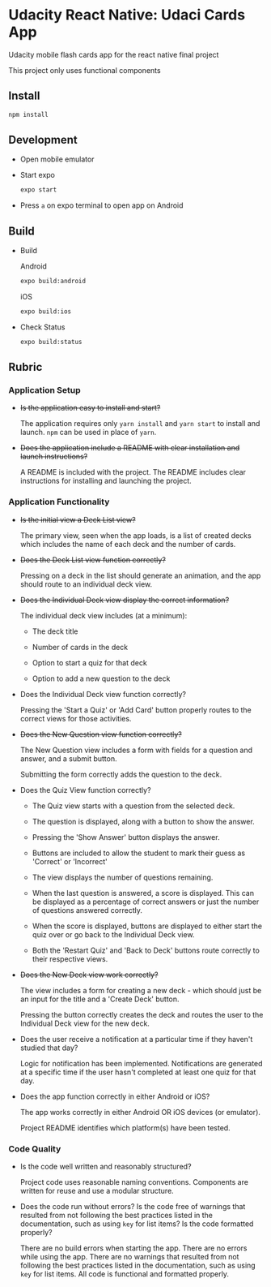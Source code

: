 # Udacity React Native: Udaci Cards App

Udacity mobile flash cards app for the react native final project

This project only uses functional components

## Install

```bash
npm install
```

## Development

- Open mobile emulator

- Start expo

  ```bash
  expo start
  ```

- Press `a` on expo terminal to open app on Android

## Build

- Build

  Android

  ```bash
  expo build:android
  ```

  iOS

  ```bash
  expo build:ios
  ```

- Check Status

  ```bash
  expo build:status
  ```

## Rubric

### Application Setup

- ~~Is the application easy to install and start?~~

  The application requires only `yarn install` and `yarn start` to install and launch. `npm` can be used in place of `yarn`.

- ~~Does the application include a README with clear installation and launch instructions?~~

  A README is included with the project. The README includes clear instructions for installing and launching the project.

### Application Functionality

- ~~Is the initial view a Deck List view?~~

  The primary view, seen when the app loads, is a list of created decks which includes the name of each deck and the number of cards.

- ~~Does the Deck List view function correctly?~~

  Pressing on a deck in the list should generate an animation, and the app should route to an individual deck view.

- ~~Does the Individual Deck view display the correct information?~~

  The individual deck view includes (at a minimum):

  - The deck title

  - Number of cards in the deck

  - Option to start a quiz for that deck

  - Option to add a new question to the deck

- Does the Individual Deck view function correctly?

  Pressing the 'Start a Quiz' or 'Add Card' button properly routes to the correct views for those activities.

- ~~Does the New Question view function correctly?~~

  The New Question view includes a form with fields for a question and answer, and a submit button.

  Submitting the form correctly adds the question to the deck.

- Does the Quiz View function correctly?

  - The Quiz view starts with a question from the selected deck.

  - The question is displayed, along with a button to show the answer.

  - Pressing the 'Show Answer' button displays the answer.

  - Buttons are included to allow the student to mark their guess as 'Correct' or 'Incorrect'

  - The view displays the number of questions remaining.

  - When the last question is answered, a score is displayed. This can be displayed as a percentage of correct answers or just the number of questions answered correctly.

  - When the score is displayed, buttons are displayed to either start the quiz over or go back to the Individual Deck view.

  - Both the 'Restart Quiz' and 'Back to Deck' buttons route correctly to their respective views.

- ~~Does the New Deck view work correctly?~~

  The view includes a form for creating a new deck - which should just be an input for the title and a 'Create Deck' button.

  Pressing the button correctly creates the deck and routes the user to the Individual Deck view for the new deck.

- Does the user receive a notification at a particular time if they haven't studied that day?

  Logic for notification has been implemented. Notifications are generated at a specific time if the user hasn't completed at least one quiz for that day.

- Does the app function correctly in either Android or iOS?

  The app works correctly in either Android OR iOS devices (or emulator).

  Project README identifies which platform(s) have been tested.

### Code Quality

- Is the code well written and reasonably structured?

  Project code uses reasonable naming conventions. Components are written for reuse and use a modular structure.

- Does the code run without errors? Is the code free of warnings that resulted from not following the best practices listed in the documentation, such as using `key` for list items? Is the code formatted properly?

  There are no build errors when starting the app. There are no errors while using the app. There are no warnings that resulted from not following the best practices listed in the documentation, such as using `key` for list items. All code is functional and formatted properly.

